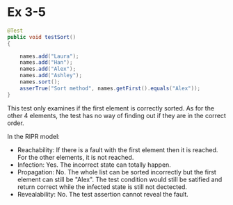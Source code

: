 # Ex 3-5


```Java
@Test
public void testSort()
{

	names.add("Laura");
	names.add("Han");
	names.add("Alex");
	names.add("Ashley");
	names.sort();
	asserTrue("Sort method", names.getFirst().equals("Alex"));
}

```

This test only examines if the first element is correctly sorted. As for the other 4 elements, the test has no way of finding out if they are in the correct order.

In the RIPR model:

- Reachability: If there is a fault with the first element then it is reached. For the other elements, it is not reached.
- Infection: Yes. The incorrect state can totally happen. 
- Propagation: No. The whole list can be sorted incorrectly but the first element can still be "Alex". The test condition would still be satified and return correct while the infected state is still not dectected.
- Revealability: No. The test assertion cannot reveal the fault.